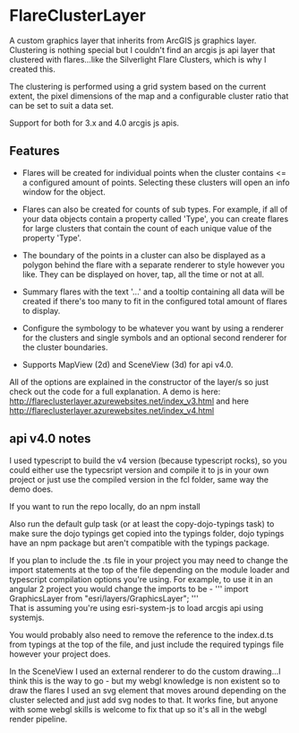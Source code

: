 # FlareClusterLayer
A custom graphics layer that inherits from ArcGIS js graphics layer. Clustering is nothing special but I couldn't find an arcgis js api layer that clustered with flares...like the Silverlight Flare Clusters, which is why I created this.

The clustering is performed using a grid system based on the current extent, the pixel dimensions of the map and a configurable cluster ratio that can be set to suit a data set.

Support for both for 3.x and 4.0 arcgis js apis.

## Features

- Flares will be created for individual points when the cluster contains <= a configured amount of points. Selecting these clusters will open an info window for the object.

- Flares can also be created for counts of sub types. For example, if all of your data objects contain a property called 'Type', you can create flares for large clusters that contain the count of each unique value of the property 'Type'.

- The boundary of the points in a cluster can also be displayed as a polygon behind the flare with a separate renderer to style however you like. They can be displayed on hover, tap, all the time or not at all.

- Summary flares with the text '...' and a tooltip containing all data will be created if there's too many to fit in the configured total amount of flares to display.

- Configure the symbology to be whatever you want by using a renderer for the clusters and single symbols and an optional second renderer for the cluster boundaries.

- Supports MapView (2d) and SceneView (3d) for api v4.0.

All of the options are explained in the constructor of the layer/s so just check out the code for a full explanation. 
A demo is here: http://flareclusterlayer.azurewebsites.net/index_v3.html and here http://flareclusterlayer.azurewebsites.net/index_v4.html 

## api v4.0 notes

I used typescript to build the v4 version (because typescript rocks), so you could either use the typecsript version and compile it to js in your own project or just use the compiled version in the fcl folder, same way the demo does.

If you want to run the repo locally, do an 
npm install

Also run the default gulp task (or at least the copy-dojo-typings task) to make sure the dojo typings get copied into the typings folder, dojo typings have an npm package but aren't compatible with the typings package.

If you plan to include the .ts file in your project you may need to change the import statements at the top of the file depending on the module loader and typescript compilation options you're using.
For example, to use it in an angular 2 project you would change the imports to be -
'''
import GraphicsLayer from "esri/layers/GraphicsLayer";
'''  
That is assuming you're using esri-system-js to load arcgis api using systemjs.

You would probably also need to remove the reference to the index.d.ts from typings at the top of the file, and just include the required typings file however your project does.

In the SceneView I used an external renderer to do the custom drawing...I think this is the way to go - but my webgl knowledge is non existent so to draw the flares I used an svg element 
that moves around depending on the cluster selected and just add svg nodes to that. It works fine, but anyone with some webgl skills is welcome to fix that up so it's all in the webgl render pipeline.